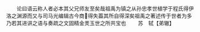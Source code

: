 <!-- { "loadSidebar": true } -->
　　论曰语云称人者必本其父兄师友至矣哉祖禹为镇之从孙忠孝世植学于程氏得伊洛之渊源而又与司马光编辑古今商得失葢其所自得深矣祖禹之著述传于世者为多乃若其进讲之语与奏疏之文固精金羙玉世之所共宝也
　　苏　轼【弟辙】
